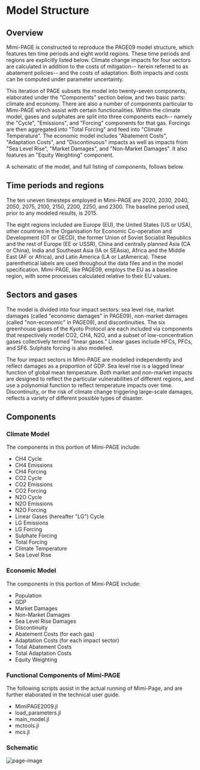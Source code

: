 # Model Structure

## Overview

Mimi-PAGE is constructed to reproduce the PAGE09 model structure,
which features ten time periods and eight world regions. These time
periods and regions are explicitly listed below. Climate change
impacts for four sectors are calculated in addition to the costs of
mitigation-- herein referred to as abatement policies-- and the costs
of adaptation. Both impacts and costs can be computed under parameter uncertainty.

This iteration of PAGE subsets the model into twenty-seven components,
elaborated under the "Components" section below, and two basic parts:
climate and economy. There are also a number of components particular
to Mimi-PAGE which assist with certain functionalities. Within the
climate model, gases and sulphates are split into three components
each-- namely the "Cycle", "Emissions", and "Forcing" components for
that gas. Forcings are then aggregated into "Total Forcing" and feed
into "Climate Temperature". The economic model includes "Abatement
Costs", "Adaptation Costs", and "Discontinuous" impacts as well as impacts from "Sea Level Rise", "Market Damages", and "Non-Market Damages". It also features an "Equity Weighting" component.

A schematic of the model, and full listing of components, follows below.

## Time periods and regions

The ten uneven timesteps employed in Mimi-PAGE are 2020, 2030, 2040,
2050, 2075, 2100, 2150, 2200, 2250, and 2300. The baseline period used, prior to any modeled results, is 2015.

The eight regions included are Europe (EU), the United States (US or USA),
other countries in the Organisation for Economic Co-operation and
Development (OT or OECD), the former Union of Soviet Socialist Republics and
the rest of Europe (EE or USSR), China and centrally planned Asia (CA
or China), India
and Southeast Asia (IA or SEAsia), Africa and the Middle East (AF or Africa), and Latin
America (LA or LatAmerica).  These parenthetical labels are used throughout the data
files and in the model specification.  Mimi-PAGE, like PAGE09, employs
the EU as a baseline region, with some processes calculated relative
to their EU values.

## Sectors and gases

The model is divided into four impact sectors: sea level rise, market
damages (called "economic damages" in PAGE09), non-market damages (called "non-economic" in PAGE09), and discontinuities. The six greenhouse gases of the Kyoto Protocol are each included via components that respectively model CO2, CH4, N2O, and a subset of low-concentration gases collectively termed "linear gases." Linear gases include HFCs, PFCs, and SF6. Sulphate forcing is also modelled.

The four impact sectors in Mimi-PAGE are modelled independently and reflect damages as a proportion of GDP. Sea level rise is a lagged linear function of global mean temperature. Both market and non-market impacts are designed to reflect the particular vulnerabilities of different regions, and use a polynomial function to reflect temperature impacts over time. Discontinuity, or the risk of climate change triggering large-scale damages, reflects a variety of different possible types of disaster.

## Components

### Climate Model

The components in this portion of Mimi-PAGE include:
- CH4 Cycle
- CH4 Emissions
- CH4 Forcing
- CO2 Cycle
- CO2 Emissions
- CO2 Forcing
- N2O Cycle
- N2O Emissions
- N2O Forcing
- Linear Gases (hereafter "LG") Cycle
- LG Emissions
- LG Forcing
- Sulphate Forcing
- Total Forcing
- Climate Temperature
- Sea Level Rise

### Economic Model

The components in this portion of Mimi-PAGE include:
- Population
- GDP
- Market Damages
- Non-Market Damages
- Sea Level Rise Damages
- Discontinuity
- Abatement Costs (for each gas)
- Adaptation Costs (for each impact sector)
- Total Abatement Costs
- Total Adaptation Costs
- Equity Weighting

### Functional Components of Mimi-PAGE

The following scripts assist in the actual running of Mimi-Page, and are further elaborated in the technical user guide.
- MimiPAGE2009.jl
- load_parameters.jl
- main_model.jl
- mctools.jl
- mcs.jl

### Schematic

![page-image](assets/PAGE-image.jpg)
